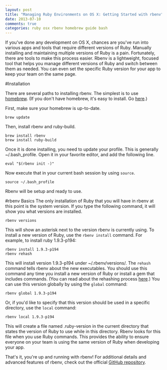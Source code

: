 ```yaml
---
layout: post
title: "Managing Ruby Environments on OS X: Getting Started with rbenv"
date: 2013-07-10
comments: true
categories: ruby osx rbenv homebrew guide bash
---
```

If you've done any development on OS X, chances are you've run into various apps and tools that require different versions of Ruby.  Manually installing and maintaining multiple versions of Ruby is a pain.  Fortunately, there are tools to make this process easier.  Rbenv is a lightweight, focused tool that helps you manage different versions of Ruby and switch between them as needed.  You can even set the specific Ruby version for your app to keep your team on the same page.

#Installation

There are several paths to installing rbenv.  The simplest is to use [homebrew](http://mxcl.github.io/homebrew/).  (If you don't have homebrew, it's easy to install.  Go [here](http://mxcl.github.io/homebrew/).)

First, make sure your homebrew is up-to-date.

```
brew update
```

Then, install rbenv and ruby-build.

```
brew install rbenv
brew install ruby-build
```

Once it is done installing, you need to update your profile.  This is generally ~/.bash_profile.  Open it in your favorite editor, and add the following line.

```
eval "$(rbenv init -)"
```

Now execute that in your current bash session by using `source`.

```
source ~/.bash_profile
```
Rbenv will be setup and ready to use.

#rbenv Basics
The only installation of Ruby that you will have in rbenv at this point is the system version.  If you type the following command, it will show you what versions are installed.

```
rbenv versions
```

This will show an asterisk next to the version rbenv is currently using.  To install a new version of Ruby, use the `rbenv install` command.  For example, to install ruby 1.9.3-p194:

```
rbenv install 1.9.3-p194
rbenv rehash
```

This will install version 1.9.3-p194 under ~/.rbenv/versions/.  The `rehash` command tells rbenv about the new executables.  You should use this command any time you install a new version of Ruby or install a gem that includes commands.  (You can read about the rehashing process [here](https://github.com/sstephenson/rbenv#understanding-shims).)  You can use this version globally by using the `global` command:

```
rbenv global 1.9.3-p194
```

Or, if you'd like to specify that this version should be used in a specific directory, use the `local` command:

```
rbenv local 1.9.3-p194
```

This will create a file named .ruby-version in the current directory that states the version of Ruby to use while in this directory.  Rbenv looks for this file when you use Ruby commands.  This provides the ability to ensure everyone on your team is using the same version of Ruby when developing your app.

That's it, you're up and running with rbenv!  For additional details and advanced features of rbenv, check out the official [GitHub repository](https://github.com/sstephenson/rbenv).


